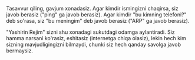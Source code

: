 Tasavvur qiling, gavjum xonadasiz. Agar kimdir ismingizni chaqirsa, siz javob berasiz ("ping" ga javob berasiz). Agar kimdir "bu kimning telefoni?" deb so'rasa, siz "bu meningim" deb javob berasiz ("ARP" ga javob berasiz).

"Yashirin Rejim" sizni shu xonadagi sukutdagi odamga aylantiradi. Siz hamma narsani ko'rasiz, eshitasiz (internetga chiqa olasiz), lekin hech kim sizning mavjudligingizni bilmaydi, chunki siz hech qanday savolga javob bermaysiz.

